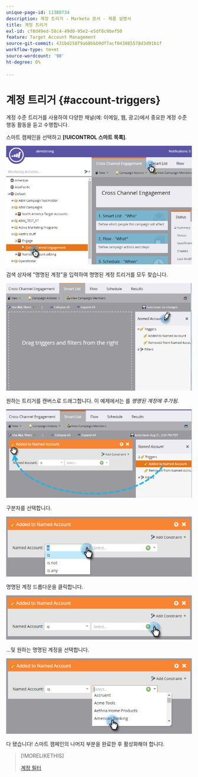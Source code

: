 ```yaml
---
unique-page-id: 11380734
description: 계정 트리거 - Marketo 문서 - 제품 설명서
title: 계정 트리거
exl-id: cf8d49ed-58c4-49d0-95e2-e5df8c9bef50
feature: Target Account Management
source-git-commit: 431bd258f9a68bbb9df7acf043085578d3d91b1f
workflow-type: tm+mt
source-wordcount: '98'
ht-degree: 0%

---
```


# 계정 트리거 {#account-triggers}

계정 수준 트리거를 사용하여 다양한 채널(예: 이메일, 웹, 광고)에서 중요한 계정 수준 행동 활동을 듣고 수행합니다.

스마트 캠페인을 선택하고 **[!UICONTROL 스마트 목록]**.

![](assets/one-1.png)

검색 상자에 &quot;명명된 계정&quot;을 입력하여 명명된 계정 트리거를 모두 찾습니다.

![](assets/two-1.png)

원하는 트리거를 캔버스로 드래그합니다. 이 예제에서는 를 _명명된 계정에 추가됨_.

![](assets/three-1.png)

구분자를 선택합니다.

![](assets/four-1.png)

명명된 계정 드롭다운을 클릭합니다.

![](assets/five-1.png)

...및 원하는 명명된 계정을 선택합니다.

![](assets/six-1.png)

다 됐습니다! 스마트 캠페인의 나머지 부분을 완료한 후 활성화해야 합니다.

>[!MORELIKETHIS]
>
>[계정 필터](/help/marketo/product-docs/target-account-management/engage/account-filters.md)
